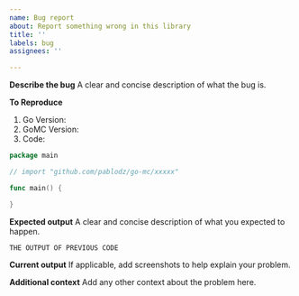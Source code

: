 ```yaml
---
name: Bug report
about: Report something wrong in this library
title: ''
labels: bug
assignees: ''

---
```


**Describe the bug**
A clear and concise description of what the bug is.

**To Reproduce**
1. Go Version: 
2. GoMC Version: 
3. Code:

```go
package main

// import "github.com/pablodz/go-mc/xxxxx"

func main() {

}
```

**Expected output**
A clear and concise description of what you expected to happen.

```
THE OUTPUT OF PREVIOUS CODE
```

**Current output**
If applicable, add screenshots to help explain your problem.

**Additional context**
Add any other context about the problem here.
